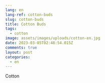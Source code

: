 ```yaml
---
lang: en
lang-ref: cotton-buds
slug: cotton-buds
title: Cotton Buds
tags:
  - cotton
image: assets/images/uploads/cotton-en.jpg
date: 2023-03-05T02:48:54.015Z
comments: true
layout: post
categories:
  - en
---
```

Cotton